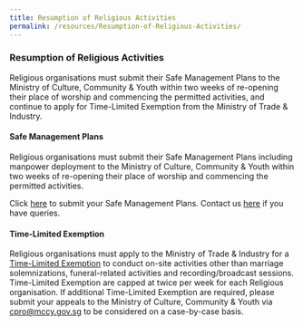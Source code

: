 ```yaml
---
title: Resumption of Religious Activities
permalink: /resources/Resumption-of-Religious-Activities/
---
```


### Resumption of Religious Activities
Religious organisations must submit their Safe Management Plans to the Ministry of Culture, Community & Youth within two weeks of re-opening their place of worship and commencing the permitted activities, and continue to apply for Time-Limited Exemption from the Ministry of Trade & Industry. 

#### Safe Management Plans

Religious organisations must submit their Safe Management Plans including manpower deployment to the Ministry of Culture, Community & Youth within two weeks of re-opening their place of worship and commencing the permitted activities. 

Click [here](https://form.gov.sg/5ecb2fc6acd2650011501e5b) to submit your Safe Management Plans. Contact us [here](https://form.gov.sg/#!/5ea676523f72e70011cff5f1) if you have queries.

#### Time-Limited Exemption

Religious organisations must apply to the Ministry of Trade & Industry for a [Time-Limited Exemption](https://covid.gobusiness.gov.sg) to conduct on-site activities other than marriage solemnizations, funeral-related activities and recording/broadcast sessions. Time-Limited Exemption are capped at twice per week for each Religious organisation. If additional Time-Limited Exemption are required, please submit your appeals to the Ministry of Culture, Community & Youth via [cpro@mccy.gov.sg](mailto:cpro@mccy.gov.sg) to be considered on a case-by-case basis.  
